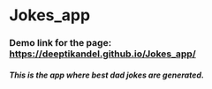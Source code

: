 # Jokes_app
### Demo link for the page:  https://deeptikandel.github.io/Jokes_app/
##### This is the app where best dad jokes are generated.
